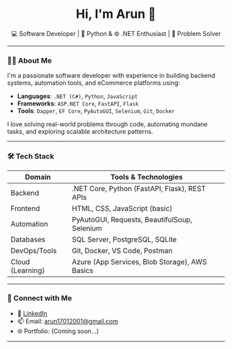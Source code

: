 ### 

<!--
**Arun01-hub/Arun01-hub** is a ✨ _special_ ✨ repository because its `README.md` (this file) appears on your GitHub profile.

Here are some ideas to get you started:

- 🔭 I’m currently working on ...
- 🌱 I’m currently learning ...
- 👯 I’m looking to collaborate on ...
- 🤔 I’m looking for help with ...
- 💬 Ask me about ...
- 📫 How to reach me: ...
- 😄 Pronouns: ...
- ⚡ Fun fact: ...
-->

<h1 align="center">Hi, I'm Arun 👋</h1>

<p align="center">
  💻 Software Developer | 🐍 Python & ⚙️ .NET Enthusiast | 🚀 Problem Solver
</p>

---

### 🧑‍💻 About Me

I'm a passionate software developer with experience in building backend systems, automation tools, and eCommerce platforms using:

- **Languages**: `.NET (C#)`, `Python`, `JavaScript`
- **Frameworks**: `ASP.NET Core`, `FastAPI`, `Flask`
- **Tools**: `Dapper`, `EF Core`, `PyAutoGUI`, `Selenium`, `Git`, `Docker`

I love solving real-world problems through code, automating mundane tasks, and exploring scalable architecture patterns.

---

### 🛠 Tech Stack

| Domain          | Tools & Technologies                                                  |
|-----------------|-----------------------------------------------------------------------|
| Backend         | .NET Core, Python (FastAPI, Flask), REST APIs                         |
| Frontend        | HTML, CSS, JavaScript (basic)                                         |
| Automation      | PyAutoGUI, Requests, BeautifulSoup, Selenium                          |
| Databases       | SQL Server, PostgreSQL, SQLite                                        |
| DevOps/Tools    | Git, Docker, VS Code, Postman                                         |
| Cloud (Learning)| Azure (App Services, Blob Storage), AWS Basics                        |

---

<!--### 📈 GitHub Stats

<p align="center">
  <img src="https://github-readme-stats.vercel.app/api?username=your-github-username&show_icons=true&theme=default" alt="Arun's GitHub Stats" />
  <br/>
  <img src="https://github-readme-stats.vercel.app/api/top-langs/?username=your-github-username&layout=compact&hide=html" />
</p>

--- -->

### 🔗 Connect with Me

- 💼 [LinkedIn](https://www.linkedin.com/in/arunkumar-vellaichamy-link/)
- 📫 Email: arun17012001@gmail.com
- 🌐 Portfolio: (Coming soon...)

---



